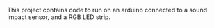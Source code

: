 This project contains code to run on an arduino connected to a sound impact sensor, and a RGB LED strip. 
